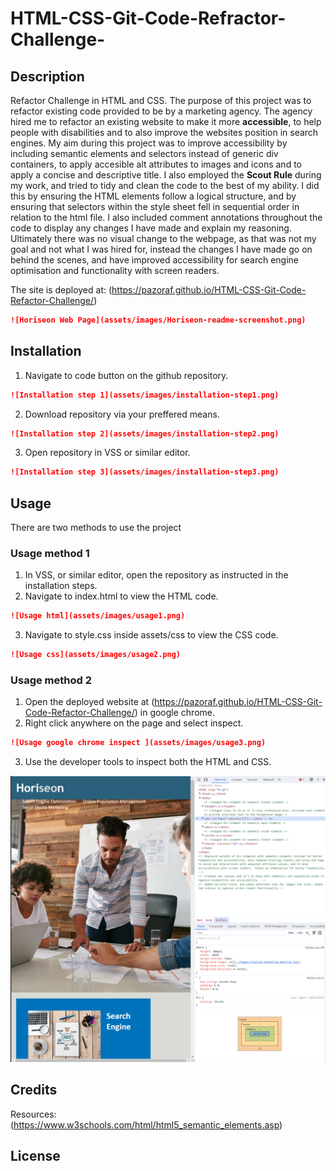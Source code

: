 # HTML-CSS-Git-Code-Refractor-Challenge-

## Description 
Refactor Challenge in HTML and CSS.
The purpose of this project was to refactor existing code provided to be by a marketing agency. The agency hired me to refactor an existing website to make it more **accessible**, to help people with disabilities and to also improve the websites position in search engines.
My aim during this project was to improve accessibility by including semantic elements and selectors instead of generic div containers, to apply accesible alt attributes to images and icons and to apply a concise and descriptive title. I also employed the **Scout Rule** during my work, and tried to tidy and clean the code to the best of my ability. I did this by ensuring the HTML elements follow a logical structure, and by ensuring that selectors within the style sheet fell in sequential order in relation to the html file. I also included comment annotations throughout the code to display any changes I have made and explain my reasoning.
Ultimately there was no visual change to the webpage, as that was not my goal and not what I was hired for, instead the changes I have made go on behind the scenes, and have improved accessibility for search engine optimisation and functionality with screen readers.

The site is deployed at: 
(https://pazoraf.github.io/HTML-CSS-Git-Code-Refactor-Challenge/)

```md
![Horiseon Web Page](assets/images/Horiseon-readme-screenshot.png)
```
## Installation

1. Navigate to code button on the github repository.
```md
![Installation step 1](assets/images/installation-step1.png)
```
2. Download repository via your preffered means.
```md
![Installation step 2](assets/images/installation-step2.png)
```
3. Open repository in VSS or similar editor.
```md
![Installation step 3](assets/images/installation-step3.png)
```

## Usage 

There are two methods to use the project
### Usage method 1
1. In VSS, or similar editor, open the repository as instructed in the installation steps.
2. Navigate to index.html to view the HTML code.
```md
![Usage html](assets/images/usage1.png)
```
3. Navigate to style.css inside assets/css to view the CSS code.
```md
![Usage css](assets/images/usage2.png)
```
### Usage method 2
1. Open the deployed website at (https://pazoraf.github.io/HTML-CSS-Git-Code-Refactor-Challenge/) in google chrome.
2. Right click anywhere on the page and select inspect.
```md
![Usage google chrome inspect ](assets/images/usage3.png)
```
3. Use the developer tools to inspect both the HTML and CSS.

![Usage chrome developer tools](assets/images/Usage4.png)


## Credits

Resources: (https://www.w3schools.com/html/html5_semantic_elements.asp)



## License